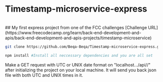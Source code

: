 # Timestamp-microservice-express
<br/>
## My first express project from one of the FCC challenges 
[Challenge URL](https://www.freecodecamp.org/learn/back-end-development-and-apis/back-end-development-and-apis-projects/timestamp-microservice)

```bash
git clone https://github.com/Beqa-Beqa/Timestamp-microservice-express.git   #This will clone the repository

npm install #Install all neccessary dependencies and you are all set

```

Make a GET request with UTC or UNIX date format on "localhost.../api/<your-date>/" after initializing the project on your local machine.
It will send you back json file with both UTC and UNIX times in it.
